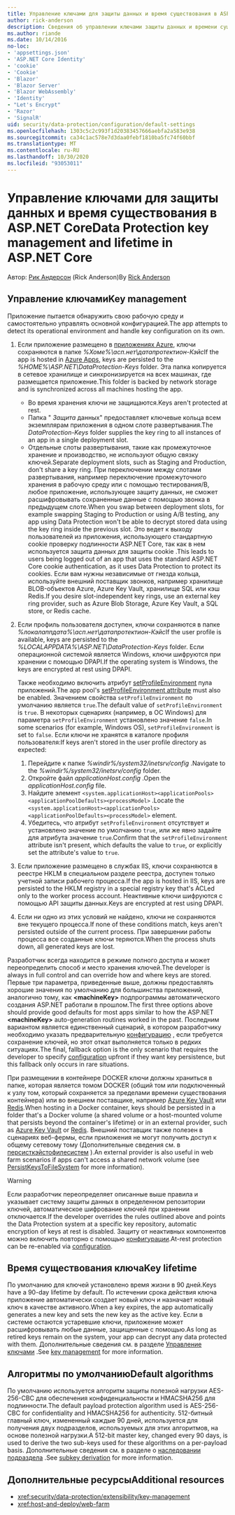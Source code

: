 ```yaml
---
title: Управление ключами для защиты данных и время существования в ASP.NET Core
author: rick-anderson
description: Сведения об управлении ключами защиты данных и времени существования в ASP.NET Core.
ms.author: riande
ms.date: 10/14/2016
no-loc:
- 'appsettings.json'
- 'ASP.NET Core Identity'
- 'cookie'
- 'Cookie'
- 'Blazor'
- 'Blazor Server'
- 'Blazor WebAssembly'
- 'Identity'
- "Let's Encrypt"
- 'Razor'
- 'SignalR'
uid: security/data-protection/configuration/default-settings
ms.openlocfilehash: 1303c5c2c993f1d20383457666aebfa2a583e938
ms.sourcegitcommit: ca34c1ac578e7d3daa0febf1810ba5fc74f60bbf
ms.translationtype: MT
ms.contentlocale: ru-RU
ms.lasthandoff: 10/30/2020
ms.locfileid: "93053011"
---
```

# <a name="data-protection-key-management-and-lifetime-in-aspnet-core"></a><span data-ttu-id="c05b0-103">Управление ключами для защиты данных и время существования в ASP.NET Core</span><span class="sxs-lookup"><span data-stu-id="c05b0-103">Data Protection key management and lifetime in ASP.NET Core</span></span>

<span data-ttu-id="c05b0-104">Автор: [Рик Андерсон](https://twitter.com/RickAndMSFT) (Rick Anderson)</span><span class="sxs-lookup"><span data-stu-id="c05b0-104">By [Rick Anderson](https://twitter.com/RickAndMSFT)</span></span>

## <a name="key-management"></a><span data-ttu-id="c05b0-105">Управление ключами</span><span class="sxs-lookup"><span data-stu-id="c05b0-105">Key management</span></span>

<span data-ttu-id="c05b0-106">Приложение пытается обнаружить свою рабочую среду и самостоятельно управлять основной конфигурацией.</span><span class="sxs-lookup"><span data-stu-id="c05b0-106">The app attempts to detect its operational environment and handle key configuration on its own.</span></span>

1. <span data-ttu-id="c05b0-107">Если приложение размещено в [приложениях Azure](https://azure.microsoft.com/services/app-service/), ключи сохраняются в папке *%Хоме%\асп.нет\датапротектион-Кэйс*</span><span class="sxs-lookup"><span data-stu-id="c05b0-107">If the app is hosted in [Azure Apps](https://azure.microsoft.com/services/app-service/), keys are persisted to the *%HOME%\ASP.NET\DataProtection-Keys* folder.</span></span> <span data-ttu-id="c05b0-108">Эта папка копируется в сетевое хранилище и синхронизируется на всех машинах, где размещается приложение.</span><span class="sxs-lookup"><span data-stu-id="c05b0-108">This folder is backed by network storage and is synchronized across all machines hosting the app.</span></span>
   * <span data-ttu-id="c05b0-109">Во время хранения ключи не защищаются.</span><span class="sxs-lookup"><span data-stu-id="c05b0-109">Keys aren't protected at rest.</span></span>
   * <span data-ttu-id="c05b0-110">Папка " *Защита* данных" предоставляет ключевые кольца всем экземплярам приложения в одном слоте развертывания.</span><span class="sxs-lookup"><span data-stu-id="c05b0-110">The *DataProtection-Keys* folder supplies the key ring to all instances of an app in a single deployment slot.</span></span>
   * <span data-ttu-id="c05b0-111">Отдельные слоты развертывания, такие как промежуточное хранение и производство, не используют общую связку ключей.</span><span class="sxs-lookup"><span data-stu-id="c05b0-111">Separate deployment slots, such as Staging and Production, don't share a key ring.</span></span> <span data-ttu-id="c05b0-112">При переключении между слотами развертывания, например переключение промежуточного хранения в рабочую среду или с помощью тестирования/B, любое приложение, использующее защиту данных, не сможет расшифровывать сохраненные данные с помощью звонка в предыдущем слоте.</span><span class="sxs-lookup"><span data-stu-id="c05b0-112">When you swap between deployment slots, for example swapping Staging to Production or using A/B testing, any app using Data Protection won't be able to decrypt stored data using the key ring inside the previous slot.</span></span> <span data-ttu-id="c05b0-113">Это ведет к выходу пользователей из приложения, использующего стандартную cookie проверку подлинности ASP.NET Core, так как в нем используется защита данных для защиты cookie .</span><span class="sxs-lookup"><span data-stu-id="c05b0-113">This leads to users being logged out of an app that uses the standard ASP.NET Core cookie authentication, as it uses Data Protection to protect its cookies.</span></span> <span data-ttu-id="c05b0-114">Если вам нужны независимые от гнезда кольца, используйте внешний поставщик звонков, например хранилище BLOB-объектов Azure, Azure Key Vault, хранилище SQL или кэш Redis.</span><span class="sxs-lookup"><span data-stu-id="c05b0-114">If you desire slot-independent key rings, use an external key ring provider, such as Azure Blob Storage, Azure Key Vault, a SQL store, or Redis cache.</span></span>

1. <span data-ttu-id="c05b0-115">Если профиль пользователя доступен, ключи сохраняются в папке *%локалаппдата%\асп.нет\датапротектион-Кэйс*</span><span class="sxs-lookup"><span data-stu-id="c05b0-115">If the user profile is available, keys are persisted to the *%LOCALAPPDATA%\ASP.NET\DataProtection-Keys* folder.</span></span> <span data-ttu-id="c05b0-116">Если операционной системой является Windows, ключи шифруются при хранении с помощью DPAPI.</span><span class="sxs-lookup"><span data-stu-id="c05b0-116">If the operating system is Windows, the keys are encrypted at rest using DPAPI.</span></span>

   <span data-ttu-id="c05b0-117">Также необходимо включить атрибут [setProfileEnvironment](/iis/configuration/system.applicationhost/applicationpools/add/processmodel#configuration) пула приложений.</span><span class="sxs-lookup"><span data-stu-id="c05b0-117">The app pool's [setProfileEnvironment attribute](/iis/configuration/system.applicationhost/applicationpools/add/processmodel#configuration) must also be enabled.</span></span> <span data-ttu-id="c05b0-118">Значением свойства `setProfileEnvironment` по умолчанию является `true`.</span><span class="sxs-lookup"><span data-stu-id="c05b0-118">The default value of `setProfileEnvironment` is `true`.</span></span> <span data-ttu-id="c05b0-119">В некоторых сценариях (например, в ОС Windows) для параметра `setProfileEnvironment` установлено значение `false`.</span><span class="sxs-lookup"><span data-stu-id="c05b0-119">In some scenarios (for example, Windows OS), `setProfileEnvironment` is set to `false`.</span></span> <span data-ttu-id="c05b0-120">Если ключи не хранятся в каталоге профиля пользователя:</span><span class="sxs-lookup"><span data-stu-id="c05b0-120">If keys aren't stored in the user profile directory as expected:</span></span>

   1. <span data-ttu-id="c05b0-121">Перейдите к папке *%windir%/system32/inetsrv/config* .</span><span class="sxs-lookup"><span data-stu-id="c05b0-121">Navigate to the *%windir%/system32/inetsrv/config* folder.</span></span>
   1. <span data-ttu-id="c05b0-122">Откройте файл *applicationHost.config* .</span><span class="sxs-lookup"><span data-stu-id="c05b0-122">Open the *applicationHost.config* file.</span></span>
   1. <span data-ttu-id="c05b0-123">Найдите элемент `<system.applicationHost><applicationPools><applicationPoolDefaults><processModel>` .</span><span class="sxs-lookup"><span data-stu-id="c05b0-123">Locate the `<system.applicationHost><applicationPools><applicationPoolDefaults><processModel>` element.</span></span>
   1. <span data-ttu-id="c05b0-124">Убедитесь, что атрибут `setProfileEnvironment` отсутствует и установлено значение по умолчанию `true`, или же явно задайте для атрибута значение `true`.</span><span class="sxs-lookup"><span data-stu-id="c05b0-124">Confirm that the `setProfileEnvironment` attribute isn't present, which defaults the value to `true`, or explicitly set the attribute's value to `true`.</span></span>

1. <span data-ttu-id="c05b0-125">Если приложение размещено в службах IIS, ключи сохраняются в реестре HKLM в специальном разделе реестра, доступен только учетной записи рабочего процесса.</span><span class="sxs-lookup"><span data-stu-id="c05b0-125">If the app is hosted in IIS, keys are persisted to the HKLM registry in a special registry key that's ACLed only to the worker process account.</span></span> <span data-ttu-id="c05b0-126">Неактивные ключи шифруются с помощью API защиты данных.</span><span class="sxs-lookup"><span data-stu-id="c05b0-126">Keys are encrypted at rest using DPAPI.</span></span>

1. <span data-ttu-id="c05b0-127">Если ни одно из этих условий не найдено, ключи не сохраняются вне текущего процесса.</span><span class="sxs-lookup"><span data-stu-id="c05b0-127">If none of these conditions match, keys aren't persisted outside of the current process.</span></span> <span data-ttu-id="c05b0-128">При завершении работы процесса все созданные ключи теряются.</span><span class="sxs-lookup"><span data-stu-id="c05b0-128">When the process shuts down, all generated keys are lost.</span></span>

<span data-ttu-id="c05b0-129">Разработчик всегда находится в режиме полного доступа и может переопределить способ и место хранения ключей.</span><span class="sxs-lookup"><span data-stu-id="c05b0-129">The developer is always in full control and can override how and where keys are stored.</span></span> <span data-ttu-id="c05b0-130">Первые три параметра, приведенные выше, должны предоставлять хорошие значения по умолчанию для большинства приложений, аналогично тому, как **\<machineKey>** подпрограммы автоматического создания ASP.NET работали в прошлом.</span><span class="sxs-lookup"><span data-stu-id="c05b0-130">The first three options above should provide good defaults for most apps similar to how the ASP.NET **\<machineKey>** auto-generation routines worked in the past.</span></span> <span data-ttu-id="c05b0-131">Последним вариантом является единственный сценарий, в котором разработчику необходимо указать предварительную [конфигурацию](xref:security/data-protection/configuration/overview) , если требуется сохранение ключей, но этот откат выполняется только в редких ситуациях.</span><span class="sxs-lookup"><span data-stu-id="c05b0-131">The final, fallback option is the only scenario that requires the developer to specify [configuration](xref:security/data-protection/configuration/overview) upfront if they want key persistence, but this fallback only occurs in rare situations.</span></span>

<span data-ttu-id="c05b0-132">При размещении в контейнере DOCKER ключи должны храниться в папке, которая является томом DOCKER (общий том или подключенный к узлу том, который сохраняется за пределами времени существования контейнера) или во внешнем поставщике, например [Azure Key Vault](https://azure.microsoft.com/services/key-vault/) или [Redis](https://redis.io/).</span><span class="sxs-lookup"><span data-stu-id="c05b0-132">When hosting in a Docker container, keys should be persisted in a folder that's a Docker volume (a shared volume or a host-mounted volume that persists beyond the container's lifetime) or in an external provider, such as [Azure Key Vault](https://azure.microsoft.com/services/key-vault/) or [Redis](https://redis.io/).</span></span> <span data-ttu-id="c05b0-133">Внешний поставщик также полезен в сценариях веб-фермы, если приложения не могут получить доступ к общему сетевому тому (Дополнительные сведения см. в [персисткэйстофилесистем](xref:security/data-protection/configuration/overview#persistkeystofilesystem) ).</span><span class="sxs-lookup"><span data-stu-id="c05b0-133">An external provider is also useful in web farm scenarios if apps can't access a shared network volume (see [PersistKeysToFileSystem](xref:security/data-protection/configuration/overview#persistkeystofilesystem) for more information).</span></span>

> [!WARNING]
> <span data-ttu-id="c05b0-134">Если разработчик переопределяет описанные выше правила и указывает систему защиты данных в определенном репозитории ключей, автоматическое шифрование ключей при хранении отключается.</span><span class="sxs-lookup"><span data-stu-id="c05b0-134">If the developer overrides the rules outlined above and points the Data Protection system at a specific key repository, automatic encryption of keys at rest is disabled.</span></span> <span data-ttu-id="c05b0-135">Защиту от неактивных компонентов можно включить повторно с помощью [конфигурации](xref:security/data-protection/configuration/overview).</span><span class="sxs-lookup"><span data-stu-id="c05b0-135">At-rest protection can be re-enabled via [configuration](xref:security/data-protection/configuration/overview).</span></span>

## <a name="key-lifetime"></a><span data-ttu-id="c05b0-136">Время существования ключа</span><span class="sxs-lookup"><span data-stu-id="c05b0-136">Key lifetime</span></span>

<span data-ttu-id="c05b0-137">По умолчанию для ключей установлено время жизни в 90 дней.</span><span class="sxs-lookup"><span data-stu-id="c05b0-137">Keys have a 90-day lifetime by default.</span></span> <span data-ttu-id="c05b0-138">По истечении срока действия ключа приложение автоматически создает новый ключ и назначает новый ключ в качестве активного.</span><span class="sxs-lookup"><span data-stu-id="c05b0-138">When a key expires, the app automatically generates a new key and sets the new key as the active key.</span></span> <span data-ttu-id="c05b0-139">Если в системе остаются устаревшие ключи, приложение может расшифровывать любые данные, защищенные с помощью.</span><span class="sxs-lookup"><span data-stu-id="c05b0-139">As long as retired keys remain on the system, your app can decrypt any data protected with them.</span></span> <span data-ttu-id="c05b0-140">Дополнительные сведения см. в разделе [Управление ключами](xref:security/data-protection/implementation/key-management#key-expiration-and-rolling) .</span><span class="sxs-lookup"><span data-stu-id="c05b0-140">See [key management](xref:security/data-protection/implementation/key-management#key-expiration-and-rolling) for more information.</span></span>

## <a name="default-algorithms"></a><span data-ttu-id="c05b0-141">Алгоритмы по умолчанию</span><span class="sxs-lookup"><span data-stu-id="c05b0-141">Default algorithms</span></span>

<span data-ttu-id="c05b0-142">По умолчанию используется алгоритм защиты полезной нагрузки AES-256-CBC для обеспечения конфиденциальности и HMACSHA256 для подлинности.</span><span class="sxs-lookup"><span data-stu-id="c05b0-142">The default payload protection algorithm used is AES-256-CBC for confidentiality and HMACSHA256 for authenticity.</span></span> <span data-ttu-id="c05b0-143">512-битный главный ключ, измененный каждые 90 дней, используется для получения двух подразделов, используемых для этих алгоритмов, на основе полезной нагрузки.</span><span class="sxs-lookup"><span data-stu-id="c05b0-143">A 512-bit master key, changed every 90 days, is used to derive the two sub-keys used for these algorithms on a per-payload basis.</span></span> <span data-ttu-id="c05b0-144">Дополнительные сведения см. в разделе о [наследовании подраздела](xref:security/data-protection/implementation/subkeyderivation#additional-authenticated-data-and-subkey-derivation) .</span><span class="sxs-lookup"><span data-stu-id="c05b0-144">See [subkey derivation](xref:security/data-protection/implementation/subkeyderivation#additional-authenticated-data-and-subkey-derivation) for more information.</span></span>

## <a name="additional-resources"></a><span data-ttu-id="c05b0-145">Дополнительные ресурсы</span><span class="sxs-lookup"><span data-stu-id="c05b0-145">Additional resources</span></span>

* <xref:security/data-protection/extensibility/key-management>
* <xref:host-and-deploy/web-farm>
